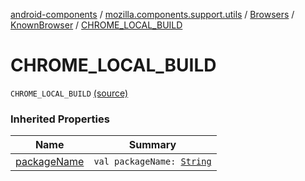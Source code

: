 [android-components](../../../index.md) / [mozilla.components.support.utils](../../index.md) / [Browsers](../index.md) / [KnownBrowser](index.md) / [CHROME_LOCAL_BUILD](./-c-h-r-o-m-e_-l-o-c-a-l_-b-u-i-l-d.md)

# CHROME_LOCAL_BUILD

`CHROME_LOCAL_BUILD` [(source)](https://github.com/mozilla-mobile/android-components/blob/master/components/support/utils/src/main/java/mozilla/components/support/utils/Browsers.kt#L58)

### Inherited Properties

| Name | Summary |
|---|---|
| [packageName](package-name.md) | `val packageName: `[`String`](https://kotlinlang.org/api/latest/jvm/stdlib/kotlin/-string/index.html) |
